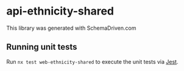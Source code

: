 
# api-ethnicity-shared

This library was generated with SchemaDriven.com

## Running unit tests

Run `nx test web-ethnicity-shared` to execute the unit tests via [Jest](https://jestjs.io).

